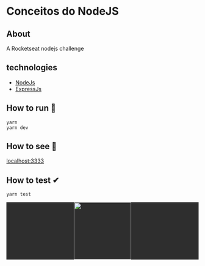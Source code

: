 # Conceitos do NodeJS

## About
A Rocketseat nodejs challenge

## technologies
- [NodeJs](https://nodejs.org/)
- [ExpressJs](https://expressjs.com/)

## How to run 🚀
```
yarn
yarn dev
```

## How to see 👀
[localhost:3333](http://localhost:3333)

## How to test ✔
```
yarn test
```

<p style="background: #2e2e2e" align=center><img src="https://nodejs.org/static/images/logo.svg" height="150" width="150"></center></p>